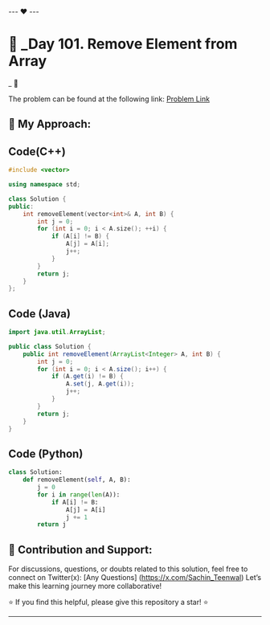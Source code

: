 --- ❤️ ---

# 🚀 _Day 101. Remove Element from Array
_ 🧠


The problem can be found at the following link: [Problem Link](https://www.interviewbit.com/problems/remove-element-from-array/)

## 🎯 **My Approach:**


## Code(C++)
```cpp
#include <vector>

using namespace std;

class Solution {
public:
    int removeElement(vector<int>& A, int B) {
        int j = 0;
        for (int i = 0; i < A.size(); ++i) {
            if (A[i] != B) {
                A[j] = A[i];
                j++;
            }
        }
        return j;
    }
};
```

## Code (Java)

```java
import java.util.ArrayList;

public class Solution {
    public int removeElement(ArrayList<Integer> A, int B) {
        int j = 0;
        for (int i = 0; i < A.size(); i++) {
            if (A.get(i) != B) {
                A.set(j, A.get(i));
                j++;
            }
        }
        return j;
    }
}
```

## Code (Python)

```python
class Solution:
    def removeElement(self, A, B):
        j = 0
        for i in range(len(A)):
            if A[i] != B:
                A[j] = A[i]
                j += 1
        return j
```



## 🎯 **Contribution and Support:**

For discussions, questions, or doubts related to this solution, feel free to connect on Twitter(x): [Any Questions] (https://x.com/Sachin_Teenwal) Let’s make this learning journey more collaborative!

⭐ If you find this helpful, please give this repository a star! ⭐

---
